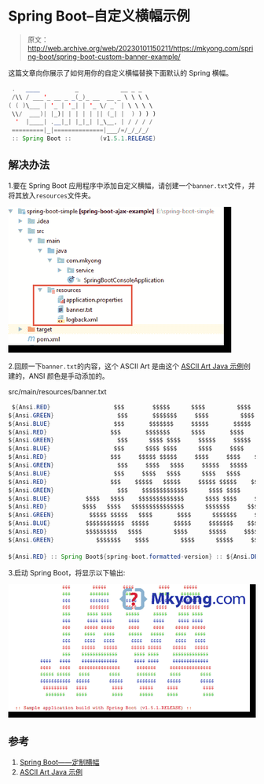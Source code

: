 # Spring Boot–自定义横幅示例

> 原文：<http://web.archive.org/web/20230101150211/https://mkyong.com/spring-boot/spring-boot-custom-banner-example/>

这篇文章向你展示了如何用你的自定义横幅替换下面默认的 Spring 横幅。

```java
 .   ____          _            __ _ _
 /\\ / ___'_ __ _ _(_)_ __  __ _ \ \ \ \
( ( )\___ | '_ | '_| | '_ \/ _` | \ \ \ \
 \\/  ___)| |_)| | | | | || (_| |  ) ) ) )
  '  |____| .__|_| |_|_| |_\__, | / / / /
 =========|_|==============|___/=/_/_/_/
 :: Spring Boot ::        (v1.5.1.RELEASE) 
```

## 解决办法

1.要在 Spring Boot 应用程序中添加自定义横幅，请创建一个`banner.txt`文件，并将其放入`resources`文件夹。

![](img/77d471623e9bc2f9f8ae0fe212514d1d.png)

2.回顾一下`banner.txt`的内容，这个 ASCII Art 是由这个 [ASCII Art Java 示例](http://web.archive.org/web/20220216054725/https://www.mkyong.com/java/ascii-art-java-example/)创建的，ANSI 颜色是手动添加的。

src/main/resources/banner.txt

```java
 ${Ansi.RED}                  $$$        $$$$$      $$$$         $$$$     $$$$$
${Ansi.GREEN}                  $$$       $$$$$$$     $$$$         $$$$    $$$$$$$
${Ansi.BLUE}                  $$$       $$$$$$$     $$$$$       $$$$$    $$$$$$$
${Ansi.RED}                  $$$       $$$$$$$      $$$$       $$$$     $$$$$$$
${Ansi.GREEN}                  $$$      $$$$ $$$$     $$$$$     $$$$$    $$$$ $$$$
${Ansi.BLUE}                  $$$      $$$$ $$$$      $$$$     $$$$     $$$$ $$$$
${Ansi.RED}                  $$$     $$$$$ $$$$$     $$$$     $$$$    $$$$$ $$$$$
${Ansi.GREEN}                  $$$     $$$$   $$$$     $$$$$   $$$$$    $$$$   $$$$
${Ansi.BLUE}                  $$$     $$$$   $$$$      $$$$   $$$$     $$$$   $$$$
${Ansi.RED}                  $$$    $$$$$   $$$$$     $$$$$ $$$$$    $$$$$   $$$$$
${Ansi.GREEN}                  $$$    $$$$$$$$$$$$$      $$$$ $$$$     $$$$$$$$$$$$$
${Ansi.BLUE}          $$$$   $$$$    $$$$$$$$$$$$$      $$$$ $$$$     $$$$$$$$$$$$$
${Ansi.RED}          $$$$   $$$$   $$$$$$$$$$$$$$$      $$$$$$$     $$$$$$$$$$$$$$$
${Ansi.GREEN}          $$$$$ $$$$$   $$$$       $$$$      $$$$$$$     $$$$       $$$$
${Ansi.BLUE}          $$$$$$$$$$$  $$$$$       $$$$$     $$$$$$$    $$$$$       $$$$$
${Ansi.RED}           $$$$$$$$$   $$$$         $$$$      $$$$$     $$$$         $$$$
${Ansi.GREEN}            $$$$$$$    $$$$         $$$$      $$$$$     $$$$         $$$$

${Ansi.RED} :: Spring Boot${spring-boot.formatted-version} :: ${Ansi.DEFAULT} 
```

3.启动 Spring Boot，将显示以下输出:

![](img/e24843ff8446da06f9b1bb7dfa963c82.png)

## 参考

1.  [Spring Boot——定制横幅](http://web.archive.org/web/20220216054725/https://docs.spring.io/spring-boot/docs/current-SNAPSHOT/reference/htmlsingle/#boot-features-banner)
2.  [ASCII Art Java 示例](http://web.archive.org/web/20220216054725/https://www.mkyong.com/java/ascii-art-java-example/)

<input type="hidden" id="mkyong-current-postId" value="14434">